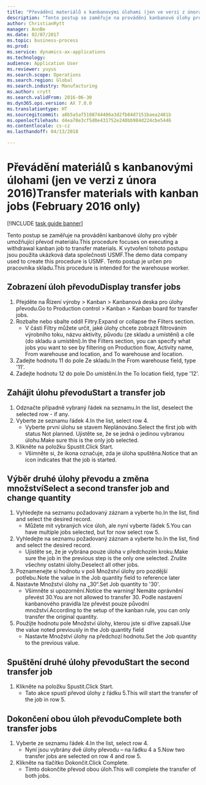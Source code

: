 ```yaml
--- 
title: "Převádění materiálů s kanbanovými úlohami (jen ve verzi z února 2016)"
description: "Tento postup se zaměřuje na provádění kanbanové úlohy pro výběr umožňující převod materiálu."
author: ChristianRytt
manager: AnnBe
ms.date: 02/07/2017
ms.topic: business-process
ms.prod: 
ms.service: dynamics-ax-applications
ms.technology: 
audience: Application User
ms.reviewer: yuyus
ms.search.scope: Operations
ms.search.region: Global
ms.search.industry: Manufacturing
ms.author: crytt
ms.search.validFrom: 2016-06-30
ms.dyn365.ops.version: AX 7.0.0
ms.translationtype: HT
ms.sourcegitcommit: a8b5a5af5108744406a3d2fb84d7151baea2481b
ms.openlocfilehash: d4ea70e3cf5d0e431752e240bb984d224cbe5446
ms.contentlocale: cs-cz
ms.lasthandoff: 04/13/2018

---
```

# <a name="transfer-materials-with-kanban-jobs-february-2016-only"></a><span data-ttu-id="45394-103">Převádění materiálů s kanbanovými úlohami (jen ve verzi z února 2016)</span><span class="sxs-lookup"><span data-stu-id="45394-103">Transfer materials with kanban jobs (February 2016 only)</span></span>

[!INCLUDE [task guide banner](../../includes/task-guide-banner.md)]

<span data-ttu-id="45394-104">Tento postup se zaměřuje na provádění kanbanové úlohy pro výběr umožňující převod materiálu.</span><span class="sxs-lookup"><span data-stu-id="45394-104">This procedure focuses on executing a withdrawal kanban job to transfer materials.</span></span> <span data-ttu-id="45394-105">K vytvoření tohoto postupu jsou použita ukázková data společnosti USMF.</span><span class="sxs-lookup"><span data-stu-id="45394-105">The demo data company used to create this procedure is USMF.</span></span> <span data-ttu-id="45394-106">Tento postup je určen pro pracovníka skladu.</span><span class="sxs-lookup"><span data-stu-id="45394-106">This procedure is intended for the warehouse worker.</span></span>


## <a name="display-transfer-jobs"></a><span data-ttu-id="45394-107">Zobrazení úloh převodu</span><span class="sxs-lookup"><span data-stu-id="45394-107">Display transfer jobs</span></span>
1. <span data-ttu-id="45394-108">Přejděte na Řízení výroby > Kanban > Kanbanová deska pro úlohy převodu.</span><span class="sxs-lookup"><span data-stu-id="45394-108">Go to Production control > Kanban > Kanban board for transfer jobs.</span></span>
2. <span data-ttu-id="45394-109">Rozbalte nebo sbalte oddíl Filtry.</span><span class="sxs-lookup"><span data-stu-id="45394-109">Expand or collapse the Filters section.</span></span>
    * <span data-ttu-id="45394-110">V části Filtry můžete určit, jaké úlohy chcete zobrazit filtrováním výrobního toku, názvu aktivity, původu (ze skladu a umístění) a cíle (do skladu a umístění).</span><span class="sxs-lookup"><span data-stu-id="45394-110">In the Filters section, you can specify what jobs you want to see by filtering on Production flow, Activity name, From warehouse and location, and To warehouse and location.</span></span>  
3. <span data-ttu-id="45394-111">Zadejte hodnotu 11 do pole Ze skladu.</span><span class="sxs-lookup"><span data-stu-id="45394-111">In the From warehouse field, type '11'.</span></span>
4. <span data-ttu-id="45394-112">Zadejte hodnotu 12 do pole Do umístění.</span><span class="sxs-lookup"><span data-stu-id="45394-112">In the To location field, type '12'.</span></span>

## <a name="start-a-transfer-job"></a><span data-ttu-id="45394-113">Zahájit úlohu převodu</span><span class="sxs-lookup"><span data-stu-id="45394-113">Start a transfer job</span></span>
1. <span data-ttu-id="45394-114">Odznačte případně vybraný řádek na seznamu.</span><span class="sxs-lookup"><span data-stu-id="45394-114">In the list, deselect the selected row - if any.</span></span>
2. <span data-ttu-id="45394-115">Vyberte ze seznamu řádek 4.</span><span class="sxs-lookup"><span data-stu-id="45394-115">In the list, select row 4.</span></span>
    * <span data-ttu-id="45394-116">Vyberte první úlohu se stavem Neplánováno.</span><span class="sxs-lookup"><span data-stu-id="45394-116">Select the first job with status Not planned.</span></span> <span data-ttu-id="45394-117">Ujistěte se, že se jedná o jedinou vybranou úlohu.</span><span class="sxs-lookup"><span data-stu-id="45394-117">Make sure this is the only job selected.</span></span>  
3. <span data-ttu-id="45394-118">Klikněte na položku Spustit.</span><span class="sxs-lookup"><span data-stu-id="45394-118">Click Start.</span></span>
    * <span data-ttu-id="45394-119">Všimněte si, že ikona označuje, zda je úloha spuštěna.</span><span class="sxs-lookup"><span data-stu-id="45394-119">Notice that an icon indicates that the job is started.</span></span>  

## <a name="select-a-second-transfer-job-and-change-quantity"></a><span data-ttu-id="45394-120">Výběr druhé úlohy převodu a změna množství</span><span class="sxs-lookup"><span data-stu-id="45394-120">Select a second transfer job and change quantity</span></span>
1. <span data-ttu-id="45394-121">Vyhledejte na seznamu požadovaný záznam a vyberte ho.</span><span class="sxs-lookup"><span data-stu-id="45394-121">In the list, find and select the desired record.</span></span>
    * <span data-ttu-id="45394-122">Můžete mít vybraných více úloh, ale nyní vyberte řádek 5.</span><span class="sxs-lookup"><span data-stu-id="45394-122">You can have multiple jobs selected, but for now select row 5.</span></span>  
2. <span data-ttu-id="45394-123">Vyhledejte na seznamu požadovaný záznam a vyberte ho.</span><span class="sxs-lookup"><span data-stu-id="45394-123">In the list, find and select the desired record.</span></span>
    * <span data-ttu-id="45394-124">Ujistěte se, že je vybrána pouze úloha v předchozím kroku.</span><span class="sxs-lookup"><span data-stu-id="45394-124">Make sure the job in the previous step is the only one selected.</span></span> <span data-ttu-id="45394-125">Zrušte všechny ostatní úlohy.</span><span class="sxs-lookup"><span data-stu-id="45394-125">Deselect all other jobs.</span></span>  
3. <span data-ttu-id="45394-126">Poznamenejte si hodnotu v poli Množství úlohy pro pozdější potřebu.</span><span class="sxs-lookup"><span data-stu-id="45394-126">Note the value in the Job quantity field to reference later</span></span>
4. <span data-ttu-id="45394-127">Nastavte Množství úlohy na „30“.</span><span class="sxs-lookup"><span data-stu-id="45394-127">Set Job quantity to '30'.</span></span>
    * <span data-ttu-id="45394-128">Všimněte si upozornění.</span><span class="sxs-lookup"><span data-stu-id="45394-128">Notice the warning!</span></span> <span data-ttu-id="45394-129">Nemáte oprávnění převést 30.</span><span class="sxs-lookup"><span data-stu-id="45394-129">You are not allowed to transfer 30.</span></span> <span data-ttu-id="45394-130">Podle nastavení kanbanového pravidla lze převést pouze původní množství.</span><span class="sxs-lookup"><span data-stu-id="45394-130">According to the setup of the kanban rule, you can only transfer the original quantity.</span></span>  
5. <span data-ttu-id="45394-131">Použijte hodnotu pole Množství úlohy, kterou jste si dříve zapsali.</span><span class="sxs-lookup"><span data-stu-id="45394-131">Use the value noted previously in the Job quantity field</span></span>
    * <span data-ttu-id="45394-132">Nastavte Množství úlohy na předchozí hodnotu.</span><span class="sxs-lookup"><span data-stu-id="45394-132">Set the Job quantity to the previous value.</span></span>  

## <a name="start-the-second-transfer-job"></a><span data-ttu-id="45394-133">Spuštění druhé úlohy převodu</span><span class="sxs-lookup"><span data-stu-id="45394-133">Start the second transfer job</span></span>
1. <span data-ttu-id="45394-134">Klikněte na položku Spustit.</span><span class="sxs-lookup"><span data-stu-id="45394-134">Click Start.</span></span>
    * <span data-ttu-id="45394-135">Tato akce spustí převod úlohy z řádku 5.</span><span class="sxs-lookup"><span data-stu-id="45394-135">This will start the transfer of the job in row 5.</span></span>  

## <a name="complete-both-transfer-jobs"></a><span data-ttu-id="45394-136">Dokončení obou úloh převodu</span><span class="sxs-lookup"><span data-stu-id="45394-136">Complete both transfer jobs</span></span>
1. <span data-ttu-id="45394-137">Vyberte ze seznamu řádek 4.</span><span class="sxs-lookup"><span data-stu-id="45394-137">In the list, select row 4.</span></span>
    * <span data-ttu-id="45394-138">Nyní jsou vybrány dvě úlohy převodu – na řádku 4 a 5.</span><span class="sxs-lookup"><span data-stu-id="45394-138">Now two transfer jobs are selected on row 4 and row 5.</span></span>  
2. <span data-ttu-id="45394-139">Klikněte na tlačítko Dokončit.</span><span class="sxs-lookup"><span data-stu-id="45394-139">Click Complete.</span></span>
    * <span data-ttu-id="45394-140">Tímto dokončíte převod obou úloh.</span><span class="sxs-lookup"><span data-stu-id="45394-140">This will complete the transfer of both jobs.</span></span>  


